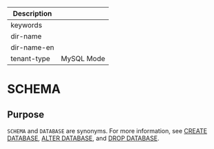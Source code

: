 | Description   |                 |
|---------------|-----------------|
| keywords      |                 |
| dir-name      |                 |
| dir-name-en   |                 |
| tenant-type   | MySQL Mode      |

# SCHEMA

## Purpose

`SCHEMA` and `DATABASE` are synonyms. For more information, see [CREATE DATABASE](../600.sql-statement-of-mysql-mode/2100.create-database-of-mysql-mode.md), [ALTER DATABASE](../600.sql-statement-of-mysql-mode/1200.alter-database-of-mysql-mode.md), and [DROP DATABASE](../600.sql-statement-of-mysql-mode/3400.drop-database-of-mysql-mode.md).
